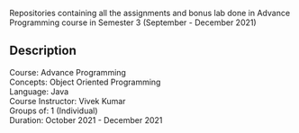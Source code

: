 Repositories containing all the assignments and bonus lab done in Advance Programming course in Semester 3 (September - December 2021)

<h2> Description </h2>
Course: Advance Programming <br>
Concepts: Object Oriented Programming <br>
Language: Java <br>
Course Instructor: Vivek Kumar <br>
Groups of: 1 (Individual) <br>
Duration: October 2021 - December 2021 <br>
